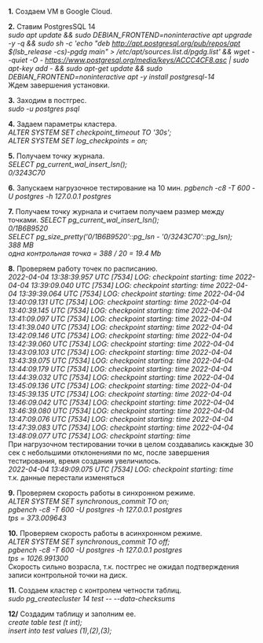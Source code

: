 **1.** Создаем VM в Google Cloud.

**2.** Ставим PostgresSQL 14  
*sudo apt update && sudo DEBIAN_FRONTEND=noninteractive apt upgrade -y -q && sudo sh -c 'echo "deb http://apt.postgresql.org/pub/repos/apt $(lsb_release -cs)-pgdg main" > /etc/apt/sources.list.d/pgdg.list' && wget --quiet -O - https://www.postgresql.org/media/keys/ACCC4CF8.asc | sudo apt-key add - && sudo apt-get update && sudo DEBIAN_FRONTEND=noninteractive apt -y install postgresql-14*  
Ждем завершения установки.

**3.** Заходим в постгрес.  
*sudo -u postgres psql*

**4.** Задаем параметры кластера.  
*ALTER SYSTEM SET checkpoint_timeout TO '30s';  
ALTER SYSTEM SET log_checkpoints = on;*

**5.** Получаем точку журнала.  
*SELECT pg_current_wal_insert_lsn();  
0/3243C70*

**6.** Запускаем нагрузочное тестирование на 10 мин.
*pgbench -c8 -T 600 -U postgres -h 127.0.0.1 postgres*

**7.** Получаем точку журнала и считаем получаем размер между точками.
*SELECT pg_current_wal_insert_lsn();  
0/1B6B9520  
SELECT pg_size_pretty('0/1B6B9520'::pg_lsn - '0/3243C70'::pg_lsn);  
388 MB  
одна контрольная точка = 388 / 20 = 19.4 Mb*

**8.** Проверяем работу точек по расписанию.  
*2022-04-04 13:38:39.957 UTC [7534] LOG:  checkpoint starting: time
2022-04-04 13:39:09.040 UTC [7534] LOG:  checkpoint starting: time
2022-04-04 13:39:39.064 UTC [7534] LOG:  checkpoint starting: time
2022-04-04 13:40:09.131 UTC [7534] LOG:  checkpoint starting: time
2022-04-04 13:40:39.145 UTC [7534] LOG:  checkpoint starting: time
2022-04-04 13:41:09.097 UTC [7534] LOG:  checkpoint starting: time
2022-04-04 13:41:39.040 UTC [7534] LOG:  checkpoint starting: time
2022-04-04 13:42:09.146 UTC [7534] LOG:  checkpoint starting: time
2022-04-04 13:42:39.060 UTC [7534] LOG:  checkpoint starting: time
2022-04-04 13:43:09.103 UTC [7534] LOG:  checkpoint starting: time
2022-04-04 13:43:39.075 UTC [7534] LOG:  checkpoint starting: time
2022-04-04 13:44:09.179 UTC [7534] LOG:  checkpoint starting: time
2022-04-04 13:44:39.032 UTC [7534] LOG:  checkpoint starting: time
2022-04-04 13:45:09.136 UTC [7534] LOG:  checkpoint starting: time
2022-04-04 13:45:39.135 UTC [7534] LOG:  checkpoint starting: time
2022-04-04 13:46:09.042 UTC [7534] LOG:  checkpoint starting: time
2022-04-04 13:46:39.080 UTC [7534] LOG:  checkpoint starting: time
2022-04-04 13:47:09.076 UTC [7534] LOG:  checkpoint starting: time
2022-04-04 13:47:39.083 UTC [7534] LOG:  checkpoint starting: time
2022-04-04 13:48:09.077 UTC [7534] LOG:  checkpoint starting: time*  
При нагрузочном тестировании точки в целом создавались какждые 30 сек с небольшими отклонениями по мс, после завершения тестирования, время создания увеличилось.  
*2022-04-04 13:49:09.075 UTC [7534] LOG:  checkpoint starting: time*  
т.к. данные перестали изменяться

**9.** Проверяем скорость работы в синхронном режиме.  
*ALTER SYSTEM SET synchronous_commit TO on;  
pgbench -c8 -T 600 -U postgres -h 127.0.0.1 postgres  
tps = 373.009643*

**10.** Проверяем скорость работы в асинхронном режиме.  
*ALTER SYSTEM SET synchronous_commit TO off;  
pgbench -c8 -T 600 -U postgres -h 127.0.0.1 postgres  
tps = 1026.991300*  
Скорость сильно возрасла, т.к. постгрес не ожидал подтверждения записи контрольной точки на диск.

**11.** Создаем кластер с контролем четности таблиц.  
*sudo pg_createcluster 14 test -- --data-checksums*

**12/** Создадим таблицу и заполним ее.  
*create table test (t int);  
insert into test values (1),(2),(3);*

